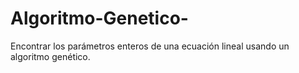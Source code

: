 # Algoritmo-Genetico-
Encontrar los parámetros enteros de una ecuación lineal usando un algoritmo genético. 
